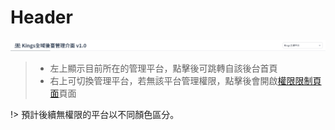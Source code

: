# Header

![Header](asset/Header.png)

> - 左上顯示目前所在的管理平台，點擊後可跳轉自該後台首頁
> - 右上可切換管理平台，若無該平台管理權限，點擊後會開啟[權限限制頁面](Pages/components/banned-page)頁面

!> 預計後續無權限的平台以不同顏色區分。


